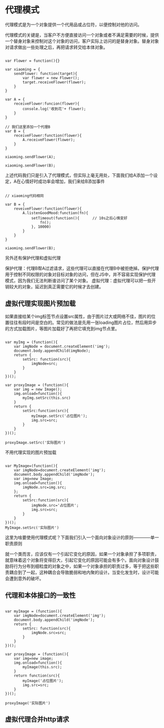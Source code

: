 # 代理模式 #

代理模式是为一个对象提供一个代用品或占位符，以便控制对他的访问。

代理模式的关键是，当客户不方便直接访问一个对象或者不满足需要的时候，提供一个替身对象来控制对这个对象的访问，客户实际上访问的是替身对象。替身对象对请求做出一些处理之后，再把请求转交给本体对象。

```

var Flower = function(){}

var xiaoming = {
    sendFlower: function(target){
        var flower = new Flower();
        target.receiveFlower(flower);
    }
}

var A = {
    receiveFlower:funcion(flower){
        console.log('收到花'+ flower);
    }
}

// 我们这里添加一个代理B
var B = {
    receiveFlower:function(flower){
        A.receiveFlower(flower);
    }
}

xiaoming.sendFlower(A);

xiaoming.sendFlower(B);

```

上述代码我们只是引入了代理模式，但实际上毫无用处，下面我们给A添加一个设定，A在心情好时成功率会增加，我们来给B添加事件

```

// xiaoming代码相同

var B = {
    reveiveFlower:function(flower){
        A.listenGoodMood:function(fn){
            setTimeout(function(){      // 10s之后心情变好
                fn();
            }, 10000)
        }
    }
}

xiaoming.sendFlower(B);

```

另外还有保护代理和虚拟代理

保护代理：代理B帮A过滤请求，这些代理可以直接在代理B中被拒绝掉。保护代理用于控制不同权限的对象对目标对象的访问，但在JS中，并不容易实现保护代理模式，因为我们无法判断谁访问了某个对象。
虚拟代理：虚拟代理可以把一些开销较大的对象，延迟到真正需要它的时候才去创建。

## 虚拟代理实现图片预加载 ##

如果直接给某个img标签节点设置src属性，由于图片过大或网络不佳，图片的位置往往有段时间是空白的。常见的做法是先用一张loading图片占位，然后用异步的方式加载图片，等图片加载好了再把它填充到img节点里。

```

var myImg = (function(){
    var imgNode = document.createElement('img');
    document.body.appendChild(imgNode);
    return {
        setSrc: function(src){
            imgNode=src;
        }
    }
})();

var proxyImage = (function(){
    var img = new Image();
    img.onload=function(){
        myImg.setSrc(this.src)
    }
    return {
        setSrc:function(src){
            myImage.setSrc('占位图片');
            img.src=src;
        }
    }
})();

proxyImage.setSrc('实际图片')

```

不用代理实现的图片预加载

```

var MyImage=(function(){
    var imgNode=document.createElement('img');
    document.body.appendChild('imgNode');
    var img=new Image;
    img.onload=function(){
        imgNode.src=img.src;
    };
    return {
        setSrc:function(src){
            imgNode.src='占位图片';
            img.src=src;
        }
    }
})();
MyImage.setSrc('实际图片')

```

这里为啥要使用代理模式呢？下面我们引入一个面向对象设计的原则————单一职责原则

就一个类而言，应该仅有一个引起它变化的原因，如果一个对象承担了多项职责，就意味着这个对象将变得巨大，引起它变化的原因可能会有多个。面向对象设计鼓励将行为分布到细粒度的对象之中，如果一个对象承担的职责过多，等于把这些职责耦合到了一起，这种耦合会导致脆弱和地内聚的设计。当变化发生时，设计可能会遭到意外的破坏。

## 代理和本体接口的一致性 ##

```

var myImage = (function(){
    var imgNode=document.createElement('img');
    document.body.appendChild('imgNode');
    return {
        setSrc: function(src){
            imgNode.src=src;
        }
    }
})();

var proxyImage = (function(){
    var img=new image;
    img.onload=function(){
        myImage(this.src);
    }
    return function(src){
        myImage('占位图片');
        img.src=src;
    }
})();

proxyImage('实际图片')

```

## 虚拟代理合并http请求 ##